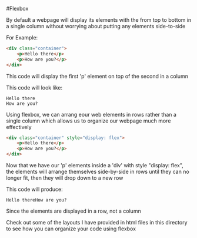 #Flexbox

By default a webpage will display its elements with the from top to bottom in a single column without worrying about putting any elements side-to-side

For Example:

```HTML
<div class="container">
    <p>Hello there</p>
    <p>How are you?</p>
</div>
```

This code will display the first 'p' element on top of the second in a column

This code will look like:

```
Hello there
How are you?
```

Using flexbox, we can arrang eour web elements in rows rather than a single column which allows us to organize our webpage much more effectively

```HTML
<div class="container" style="display: flex">
    <p>Hello there</p>
    <p>How are you?</p>
</div>
```

Now that we have our 'p' elements inside a 'div' with style "display: flex", the elements will arrange themselves side-by-side in rows until they can no longer fit, then they will drop down to a new row

This code will produce:

```
Hello thereHow are you?
```

Since the elements are displayed in a row, not a column

Check out some of the layouts I have provided in html files in this directory to see how you can organize your code using flexbox
